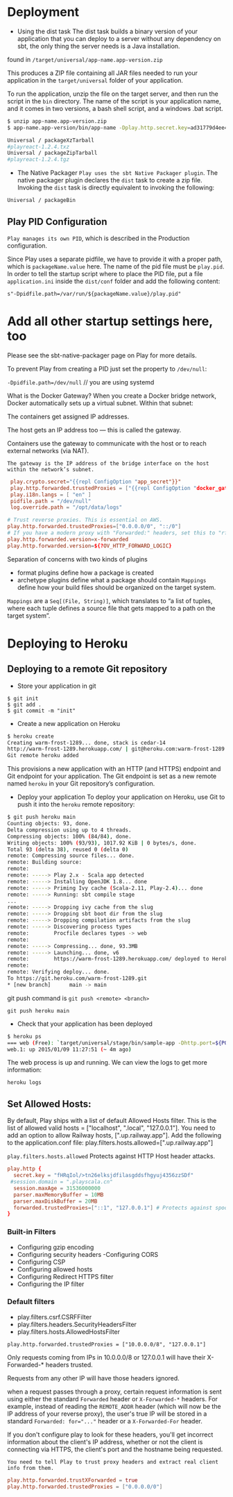 # Deployment

- Using the dist task
The dist task builds a binary version of your application that you can deploy to a server without any dependency on sbt, the only thing the server needs is a Java installation.

found in `/target/universal/app-name.app-version.zip`

This produces a ZIP file containing all JAR files needed to run your application in the `target/universal` folder of your application.

To run the application, unzip the file on the target server, and then run the script in the `bin` directory. The name of the script is your application name, and it comes in two versions, a bash shell script, and a windows .bat script.

```sh
$ unzip app-name.app-version.zip
$ app-name.app-version/bin/app-name -Dplay.http.secret.key=ad31779d4ee49d5ad5162bf1429c32e2e9933f3b

```

```sh
Universal / packageXzTarball
#playreact-1.2.4.txz
Universal / packageZipTarball
#playreact-1.2.4.tgz
```
- The Native Packager
`Play uses the sbt Native Packager plugin`. The native packager plugin declares the `dist` task to create a zip file. Invoking the `dist` task is directly equivalent to invoking the following:

`Universal / packageBin`


## Play PID Configuration
`Play manages its own PID`, which is described in the Production configuration.

Since Play uses a separate pidfile, we have to provide it with a proper path, which is `packageName.value` here. The name of the pid file must be `play.pid`. In order to tell the startup script where to place the PID file, put a file `application.ini` inside the `dist/conf` folder and add the following content:

`s"-Dpidfile.path=/var/run/${packageName.value}/play.pid"`
# Add all other startup settings here, too
Please see the sbt-native-packager page on Play for more details.

To prevent Play from creating a PID just set the property to `/dev/null`:

`-Dpidfile.path=/dev/null` // you are using systemd


What is the Docker Gateway?
When you create a Docker bridge network, Docker automatically sets up a virtual subnet. Within that subnet:

The containers get assigned IP addresses.

The host gets an IP address too — this is called the gateway.


Containers use the gateway to communicate with the host or to reach external networks (via NAT).

`The gateway is the IP address of the bridge interface on the host within the network’s subnet.`

```conf
 play.crypto.secret="{{repl ConfigOption "app_secret"}}"
 play.http.forwarded.trustedProxies = ["{{repl ConfigOption "docker_gateway"}}"]
 play.i18n.langs = [ "en" ]
 pidfile.path = "/dev/null"
 log.override.path = "/opt/data/logs"
```

```conf
# Trust reverse proxies. This is essential on AWS.
play.http.forwarded.trustedProxies=["0.0.0.0/0", "::/0"]
# If you have a modern proxy with "Forwarded:" headers, set this to "rfc7239":
play.http.forwarded.version=x-forwarded
play.http.forwarded.version=${?OV_HTTP_FORWARD_LOGIC}
```


Separation of concerns with two kinds of plugins

- format plugins define how a package is created
- archetype plugins define what a package should contain
`Mappings` define how your build files should be organized on the target system.

`Mappings` are a `Seq[(File, String)]`, which translates to “a list of tuples, where each tuple defines a source file that gets mapped to a path on the target system”.

# Deploying to Heroku

## Deploying to a remote Git repository
- Store your application in git
```git
$ git init
$ git add .
$ git commit -m "init"
```
- Create a new application on Heroku

```sh
$ heroku create
Creating warm-frost-1289... done, stack is cedar-14
http://warm-frost-1289.herokuapp.com/ | git@heroku.com:warm-frost-1289.git
Git remote heroku added
```

This provisions a new application with an HTTP (and HTTPS) endpoint and Git endpoint for your application. The Git endpoint is set as a new remote named `heroku` in your Git repository’s configuration.

- Deploy your application
To deploy your application on Heroku, use Git to push it into the `heroku` remote repository:

```sh
$ git push heroku main
Counting objects: 93, done.
Delta compression using up to 4 threads.
Compressing objects: 100% (84/84), done.
Writing objects: 100% (93/93), 1017.92 KiB | 0 bytes/s, done.
Total 93 (delta 38), reused 0 (delta 0)
remote: Compressing source files... done.
remote: Building source:
remote:
remote: -----> Play 2.x - Scala app detected
remote: -----> Installing OpenJDK 1.8... done
remote: -----> Priming Ivy cache (Scala-2.11, Play-2.4)... done
remote: -----> Running: sbt compile stage
...
remote: -----> Dropping ivy cache from the slug
remote: -----> Dropping sbt boot dir from the slug
remote: -----> Dropping compilation artifacts from the slug
remote: -----> Discovering process types
remote:        Procfile declares types -> web
remote:
remote: -----> Compressing... done, 93.3MB
remote: -----> Launching... done, v6
remote:        https://warm-frost-1289.herokuapp.com/ deployed to Heroku
remote:
remote: Verifying deploy... done.
To https://git.heroku.com/warm-frost-1289.git
* [new branch]      main -> main

```

git push command is `git push <remote> <branch>`

`git push heroku main`

- Check that your application has been deployed

```sh
$ heroku ps
=== web (Free): `target/universal/stage/bin/sample-app -Dhttp.port=${PORT}`
web.1: up 2015/01/09 11:27:51 (~ 4m ago)
```

The web process is up and running. We can view the logs to get more information:

`heroku logs`


## Set Allowed Hosts:
By default, Play ships with a list of default Allowed Hosts filter. This is the list of allowed valid hosts = ["localhost", ".local", "127.0.0.1"]. You need to add an option to allow Railway hosts, [".up.railway.app"].
Add the following to the application.conf file:
play.filters.hosts.allowed=[".up.railway.app"]

`play.filters.hosts.allowed`
Protects against HTTP Host header attacks.

```conf
play.http {
  secret.key = "fHRqIol/>tn26elksjdfilasgddsfhgyuj4356zzSDf"
 #session.domain = ".playscala.cn"
  session.maxAge = 31536000000
  parser.maxMemoryBuffer = 10MB
  parser.maxDiskBuffer = 20MB
  forwarded.trustedProxies=["::1", "127.0.0.1"] # Protects against spoofed IP addresses or HTTPS status in reverse proxy setups.
}

```


### Built-in Filters
- Configuring gzip encoding
- Configuring security headers
 -Configuring CORS
- Configuring CSP
- Configuring allowed hosts
- Configuring Redirect HTTPS filter
- Configuring the IP filter

### Default filters
- play.filters.csrf.CSRFFilter
- play.filters.headers.SecurityHeadersFilter
- play.filters.hosts.AllowedHostsFilter

`play.http.forwarded.trustedProxies = ["10.0.0.0/8", "127.0.0.1"]`

Only requests coming from IPs in 10.0.0.0/8 or 127.0.0.1 will have their X-Forwarded-* headers trusted.

Requests from any other IP will have those headers ignored.

when a request passes through a proxy, certain request information is sent using either the standard `Forwarded` header or `X-Forwarded-*` headers. For example, instead of reading the `REMOTE_ADDR` header (which will now be the IP address of your reverse proxy), the user's true IP will be stored in a standard `Forwarded: for="..."` header or a `X-Forwarded-For` header.

If you don't configure play to look for these headers, you'll get incorrect information about the client's IP address, whether or not the client is connecting via HTTPS, the client's port and the hostname being requested.

`You need to tell Play to trust proxy headers and extract real client info from them.`

```conf
play.http.forwarded.trustXForwarded = true
play.http.forwarded.trustedProxies = ["0.0.0.0/0"] 
```

